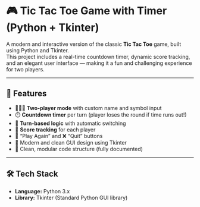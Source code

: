 # 🎮 Tic Tac Toe Game with Timer (Python + Tkinter)

A modern and interactive version of the classic **Tic Tac Toe** game, built using Python and Tkinter.  
This project includes a real-time countdown timer, dynamic score tracking, and an elegant user interface — making it a fun and challenging experience for two players.

---

## 🚀 Features

- 🧑‍🤝‍🧑 **Two-player mode** with custom name and symbol input  
- ⏱️ **Countdown timer** per turn (player loses the round if time runs out!)  
- 🧠 **Turn-based logic** with automatic switching  
- 🧾 **Score tracking** for each player  
- 🔁 “Play Again” and ❌ “Quit” buttons  
- 🎨 Modern and clean GUI design using Tkinter  
- 🧼 Clean, modular code structure (fully documented)

---

## 🛠️ Tech Stack

- **Language:** Python 3.x  
- **Library:** Tkinter (Standard Python GUI library)


